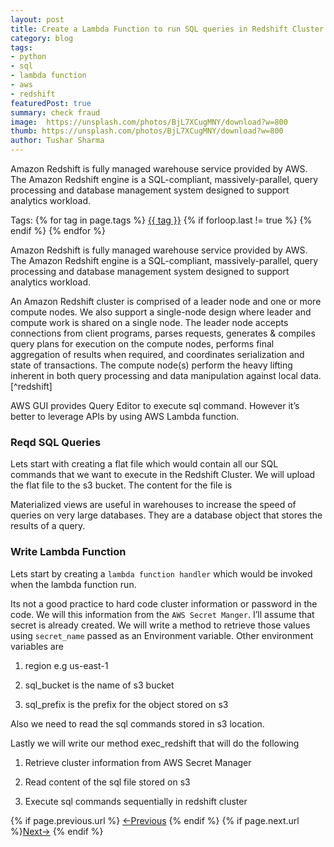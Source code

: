 ```yaml
---
layout: post
title: Create a Lambda Function to run SQL queries in Redshift Cluster
category: blog
tags:
- python
- sql
- lambda function
- aws
- redshift
featuredPost: true
summary: check fraud
image:  https://unsplash.com/photos/BjL7XCugMNY/download?w=800
thumb: https://unsplash.com/photos/BjL7XCugMNY/download?w=800
author: Tushar Sharma
---
```


Amazon Redshift is fully managed warehouse service provided by AWS. The Amazon Redshift engine is a SQL-compliant, massively-parallel, query processing and database management system designed to support analytics workload.<!-- truncate_here -->

<p>Tags: {% for tag in page.tags %} <a class="mytag" href="/tag/{{ tag }}" title="View posts tagged with &quot;{{ tag }}&quot;">{{ tag }}</a>  {% if forloop.last != true %} {% endif %} {% endfor %} </p>

Amazon Redshift is fully managed warehouse service provided by AWS. The Amazon Redshift engine is a SQL-compliant, massively-parallel, query processing and database management system designed to support analytics workload.

An Amazon Redshift cluster is comprised of a leader node and one or more compute nodes. We also support a single-node design where leader and compute work is shared on a single node. The leader node accepts connections from client programs, parses requests, generates & compiles query plans for execution on the compute nodes, performs final aggregation of results when required, and coordinates serialization and state of transactions. The compute node(s) perform the heavy lifting inherent in both
query processing and data manipulation against local data.[^redshift]

AWS GUI provides Query Editor to execute sql command. However it’s better to leverage APIs by using AWS Lambda function.

### Reqd SQL Queries

Lets start with creating a flat file which would contain all our SQL commands that we want to execute in the Redshift Cluster. We will upload the flat file to the s3 bucket. The content for the file is

<script src="https://gist.github.com/tushar-sharma/0ea44788e9afe78b3dcc94a026dc53c1.js?file=sql_file.sql"></script>

Materialized views are useful in warehouses to increase the speed of queries on very large databases. They are a database object that stores the results of a query.

### Write Lambda Function

Lets start by creating a `lambda function handler` which would be invoked when the lambda function run.

<script src="https://gist.github.com/tushar-sharma/0ea44788e9afe78b3dcc94a026dc53c1.js?file=lambda_function1.py"></script>

Its not a good practice to hard code cluster information or password in the code. We will this information from the `AWS Secret Manger`. I’ll assume that secret is already created. We will write a method to retrieve those values using `secret_name` passed as an Environment variable. Other environment variables are

1. region e.g us-east-1

2. sql_bucket is the name of s3 bucket

3. sql_prefix is the prefix for the object stored on s3

<script src="https://gist.github.com/tushar-sharma/0ea44788e9afe78b3dcc94a026dc53c1.js?file=lambda_function2.py"></script>

Also we need to read the sql commands stored in s3 location.

<script src="https://gist.github.com/tushar-sharma/0ea44788e9afe78b3dcc94a026dc53c1.js?file=lambda_function3.py"></script>

Lastly we will write our method exec_redshift that will do the following

1. Retrieve cluster information from AWS Secret Manager

2. Read content of the sql file stored on s3

3. Execute sql commands sequentially in redshift cluster

<script src="https://gist.github.com/tushar-sharma/0ea44788e9afe78b3dcc94a026dc53c1.js?file=lambda_function4.py"></script>


<nav class="pagination clear" style="padding-bottom:20px;">
{% if page.previous.url %} <a class="prev-item" href="{{page.previous.url}}" title="Previous Post: {{page.previous.title}}">&larr;Previous</a>   {% endif %}  {% if page.next.url %}<a class="next-item" href="{{page.next.url}}" title="Next Post: {{page.next.title}}">Next&rarr;</a>         {% endif %}
</nav>
